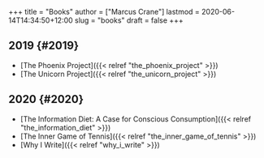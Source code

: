 +++
title = "Books"
author = ["Marcus Crane"]
lastmod = 2020-06-14T14:34:50+12:00
slug = "books"
draft = false
+++

## 2019 {#2019}

-   [The Phoenix Project]({{< relref "the_phoenix_project" >}})
-   [The Unicorn Project]({{< relref "the_unicorn_project" >}})


## 2020 {#2020}

-   [The Information Diet: A Case for Conscious Consumption]({{< relref "the_information_diet" >}})
-   [The Inner Game of Tennis]({{< relref "the_inner_game_of_tennis" >}})
-   [Why I Write]({{< relref "why_i_write" >}})
